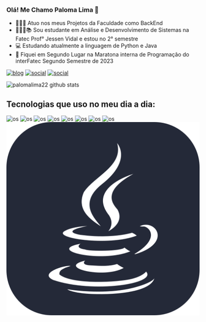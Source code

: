 ### Olá! Me Chamo Paloma Lima 👋

- 👩🏻‍💻 Atuo nos meus Projetos da Faculdade como BackEnd
- 👩🏻‍🎓📚 Sou estudante em Análise e Desenvolvimento de Sistemas na Fatec Prof° Jessen Vidal e estou no 2° semestre
- 💻 Estudando atualmente a linguagem de Python e Java
- 🥈 Fiquei em Segundo Lugar na Maratona interna de Programação do interFatec Segundo Semestre de 2023

[![blog](https://img.shields.io/badge/LinkedIn-0077B5?style=for-the-badge&logo=linkedin&logoColor=white)](https://www.linkedin.com/feed/)
[![social](https://img.shields.io/badge/Instagram-E4405F?style=for-the-badge&logo=instagram&logoColor=white)](https://www.instagram.com/palomoninha22_/?next=%2F)
[![social](https://img.shields.io/badge/Twitter-1DA1F2?style=for-the-badge&logo=twitter&logoColor=white)](https://twitter.com/notifications)

![palomalima22 github stats](https://github-readme-stats.vercel.app/api?username=palomalima22&show_icons=true&theme=radical)

## Tecnologias que uso no meu dia a dia:
![os](https://img.shields.io/badge/Linux-FCC624?style=for-the-badge&logo=linux&logoColor=black)
![os](https://img.shields.io/badge/Windows-0078D6?style=for-the-badge&logo=windows&logoColor=white)
![os](https://img.shields.io/badge/HTML5-E34F26?style=for-the-badge&logo=html5&logoColor=white)
![os](https://img.shields.io/badge/CSS3-1572B6?style=for-the-badge&logo=css3&logoColor=white)
![os](https://img.shields.io/badge/Python-14354C?style=for-the-badge&logo=python&logoColor=white)
![os](https://img.shields.io/badge/Flask-000000?style=for-the-badge&logo=flask&logoColor=white)
![os](https://img.shields.io/badge/JavaScript-323330?style=for-the-badge&logo=javascript&logoColor=F7DF1E)
![os](https://img.shields.io/badge/Bootstrap-563D7C?style=for-the-badge&logo=bootstrap&logoColor=white)
![os](https://raw.githubusercontent.com/tandpfun/skill-icons/main/icons/Java-Dark.svg)







